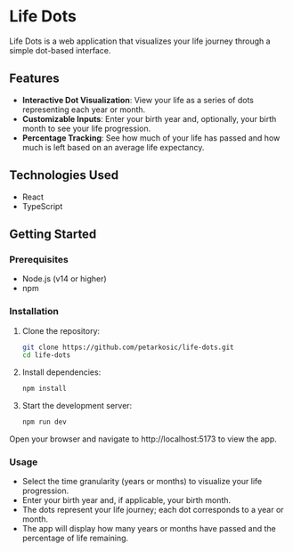 # Life Dots

Life Dots is a web application that visualizes your life journey through a simple dot-based interface.

## Features

- **Interactive Dot Visualization**: View your life as a series of dots representing each year or month.
- **Customizable Inputs**: Enter your birth year and, optionally, your birth month to see your life progression.
- **Percentage Tracking**: See how much of your life has passed and how much is left based on an average life expectancy.

## Technologies Used

- React
- TypeScript

## Getting Started

### Prerequisites

- Node.js (v14 or higher)
- npm

### Installation

1. Clone the repository:

   ```bash
   git clone https://github.com/petarkosic/life-dots.git
   cd life-dots
   ```

2. Install dependencies:

   ```bash
   npm install
   ```

3. Start the development server:

   ```bash
   npm run dev
   ```

Open your browser and navigate to http://localhost:5173 to view the app.

### Usage

- Select the time granularity (years or months) to visualize your life progression.
- Enter your birth year and, if applicable, your birth month.
- The dots represent your life journey; each dot corresponds to a year or month.
- The app will display how many years or months have passed and the percentage of life remaining.
